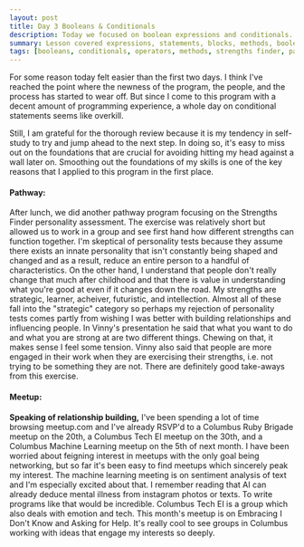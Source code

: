```yaml
---
layout: post
title: Day 3 Booleans & Conditionals
description: Today we focused on boolean expressions and conditionals. 
summary: Lesson covered expressions, statements, blocks, methods, boolean expressions, and conditionals. 
tags: [booleans, conditionals, operators, methods, strengths finder, pathway]
---
```


For some reason today felt easier than the first two days. I think I've reached the point where the newness of the program, the people, and the process has started to wear off. But since I come to this program with a decent amount of programming experience, a whole day on conditional statements seems like overkill. 

Still, I am grateful for the thorough review because it is my tendency in self-study to try and jump ahead to the next step. In doing so, it's easy to miss out on the foundations that are crucial for avoiding hitting my head against a wall later on. Smoothing out the foundations of my skills is one of the key reasons that I applied to this program in the first place. 

#### Pathway: 
After lunch, we did another pathway program focusing on the Strengths Finder personality assessment. The exercise was relatively short but allowed us to work in a group and see first hand how different strengths can function together. I'm skeptical of personality tests because they assume there exists an innate personality that isn't constantly being shaped and changed and as a result, reduce an entire person to a handful of characteristics. On the other hand, I understand that people don't really change that much after childhood and that there is value in understanding what you're good at even if it changes down the road. My strengths are strategic, learner, acheiver, futuristic, and intellection. Almost all of these fall into the "strategic" category so perhaps my rejection of personality tests comes partly from wishing I was better with building relationships and influencing people. In Vinny's presentation he said that what you want to do and what you are strong at are two different things. Chewing on that, it makes sense I feel some tension. Vinny also said that people are more engaged in their work when they are exercising their strengths, i.e. not trying to be something they are not. There are definitely good take-aways from this exercise. 

#### Meetup: 
**Speaking of relationship building,** I've been spending a lot of time browsing meetup.com and I've already RSVP'd to a Columbus Ruby Brigade meetup on the 20th, a Columbus Tech EI meetup on the 30th, and a Columbus Machine Learning meetup on the 5th of next month. I have been worried about feigning interest in meetups with the only goal being networking, but so far it's been easy to find meetups which sincerely peak my interest. The machine learning meeting is on sentiment analysis of text and I'm especially excited about that. I remember reading that AI can already deduce mental illness from instagram photos or texts. To write programs like that would be incredible. Columbus Tech EI is a group which also deals with emotion and tech. This month's meetup is on Embracing I Don't Know and Asking for Help. It's really cool to see groups in Columbus working with ideas that engage my interests so deeply. 